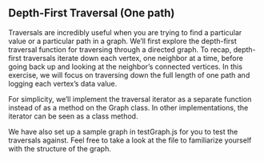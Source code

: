 ## Depth-First Traversal (One path)

Traversals are incredibly useful when you are trying to find a particular value or a particular path in a graph. We’ll first explore the depth-first traversal function for traversing through a directed graph. To recap, depth-first traversals iterate down each vertex, one neighbor at a time, before going back up and looking at the neighbor’s connected vertices. In this exercise, we will focus on traversing down the full length of one path and logging each vertex’s data value.

For simplicity, we’ll implement the traversal iterator as a separate function instead of as a method on the Graph class. In other implementations, the iterator can be seen as a class method.

We have also set up a sample graph in testGraph.js for you to test the traversals against. Feel free to take a look at the file to familiarize yourself with the structure of the graph.
